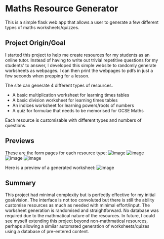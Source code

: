 # Maths Resource Generator

This is a simple flask web app that allows a user to generate a few different types of maths worksheets/quizzes.


## Project Origin/Goal ##
I started this project to help me create resources for my students as an online tutor. 
Instead of having to write out trivial repetitive questions for my students' to answer, I developed this simple website to randomly generate worksheets as webpages.
I can then print the webpages to pdfs in just a few seconds when prepping for a lesson. 

The site can generate 4 different types of resources.
- A basic multiplication worksheet for learning times tables
- A basic division worksheet for learning times tables
- An indices worksheet for learning powers/roots of numbers
- A quiz for formulae that needs to be memorised for GCSE Maths 

Each resource is customisable with different types and numbers of questions. 

## Previews ## 
These are the form pages for each resource type:
![image](https://github.com/user-attachments/assets/faf3c47f-2c76-4fde-b012-0d06fb441ca4)
![image](https://github.com/user-attachments/assets/d4c3e819-07c8-49e3-8f54-e73f95526499)
![image](https://github.com/user-attachments/assets/8bf8aa8b-0714-4d89-829f-2f644b1da349)
![image](https://github.com/user-attachments/assets/2004432d-390c-4ec3-971e-da03f9fdb86d)


Here is a preview of a generated worksheet:
![image](https://github.com/user-attachments/assets/191dd611-3cef-4e4d-b639-f5e02c5c4106)


## Summary ## 
This project had minimal complexity but is perfectly effective for my initial goal/vision. The interface is not too convoluted but there is still the ability customise resources as much as needed with minimal effort/input. The worksheet generation is randomised and straightforward. No database was required due to the mathmatical nature of the resources. 
In future, I could see myself extending this project beyond non-mathmatical resources, perhaps allowing a simiiar automated generation of worksheets/quizes using a database of pre-entered content. 
